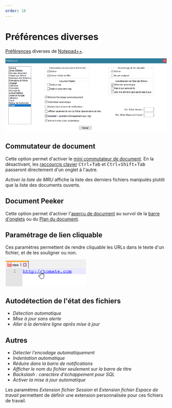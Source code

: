 ```yaml
---
order: 16
---
```


# Préférences diverses

[Préférences](../preferences.md) diverses de [Notepad++](../notepad++.md).

![Interface](./images/npp_settings_misc.png)

## Commutateur de document

Cette option permet d'activer le [mini commutateur de document](../commutateur-de-document.md). En la désactivant, les [raccourcis clavier](../raccourcis-clavier.md) <kbd>Ctrl</kbd>+<kbd>Tab</kbd> et <kbd>Ctrl</kbd>+<kbd>Shift</kbd>+<kbd>Tab</kbd> passeront directement d'un onglet à l'autre.

*Activer la liste de MRU* affiche la liste des derniers fichiers manipulés plutôt que la liste des documents ouverts.

## Document Peeker

Cette option permet d'activer l'[aperçu de document](../apercu-de-document.md) au survol de la [barre d'onglets](../interface.md#barre-donglets) ou du [Plan du document](../plan-du-document.md).

## Paramétrage de lien cliquable

Ces paramètres permettent de rendre cliquable les URLs dans le texte d'un fichier, et de les souligner ou non.

![Un lien cliquable dans Notepad++](../images/npp_active-link.png)

## Autodétection de l'état des fichiers

- *Détection automatique*
- *Mise à jour sans alerte* 
- *Aller à la dernière ligne après mise à jour*

## Autres

- *Détecter l'encodage automatiquement*
- *Indentation automatique*
- *Réduire dans la barre de notifications*
- *Afficher le nom du fichier seulement sur la barre de titre*
- *Backslash : caractère d'échappement pour SQL*
- *Activer la mise à jour automatique*

Les paramètres *Extension fichier Session* et *Extension fichier Espace de travail* permettent de définir une extension personnalisée pour ces fichiers de travail.